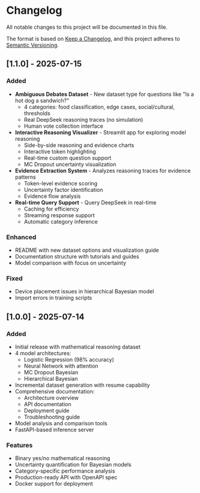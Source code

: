 # Changelog

All notable changes to this project will be documented in this file.

The format is based on [Keep a Changelog](https://keepachangelog.com/en/1.0.0/),
and this project adheres to [Semantic Versioning](https://semver.org/spec/v2.0.0.html).

## [1.1.0] - 2025-07-15

### Added
- **Ambiguous Debates Dataset** - New dataset type for questions like "Is a hot dog a sandwich?"
  - 4 categories: food classification, edge cases, social/cultural, thresholds
  - Real DeepSeek reasoning traces (no simulation)
  - Human vote collection interface
- **Interactive Reasoning Visualizer** - Streamlit app for exploring model reasoning
  - Side-by-side reasoning and evidence charts
  - Interactive token highlighting
  - Real-time custom question support
  - MC Dropout uncertainty visualization
- **Evidence Extraction System** - Analyzes reasoning traces for evidence patterns
  - Token-level evidence scoring
  - Uncertainty factor identification
  - Evidence flow analysis
- **Real-time Query Support** - Query DeepSeek in real-time
  - Caching for efficiency
  - Streaming response support
  - Automatic category inference

### Enhanced
- README with new dataset options and visualization guide
- Documentation structure with tutorials and guides
- Model comparison with focus on uncertainty

### Fixed
- Device placement issues in hierarchical Bayesian model
- Import errors in training scripts

## [1.0.0] - 2025-07-14

### Added
- Initial release with mathematical reasoning dataset
- 4 model architectures:
  - Logistic Regression (98% accuracy)
  - Neural Network with attention
  - MC Dropout Bayesian
  - Hierarchical Bayesian
- Incremental dataset generation with resume capability
- Comprehensive documentation:
  - Architecture overview
  - API documentation
  - Deployment guide
  - Troubleshooting guide
- Model analysis and comparison tools
- FastAPI-based inference server

### Features
- Binary yes/no mathematical reasoning
- Uncertainty quantification for Bayesian models
- Category-specific performance analysis
- Production-ready API with OpenAPI spec
- Docker support for deployment